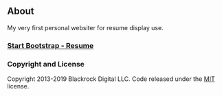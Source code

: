 
## About

My very first personal websiter for resume display use. 

### [Start Bootstrap - Resume](https://startbootstrap.com/template-overviews/resume/)

### Copyright and License

Copyright 2013-2019 Blackrock Digital LLC. Code released under the [MIT](https://github.com/BlackrockDigital/startbootstrap-resume/blob/gh-pages/LICENSE) license.
